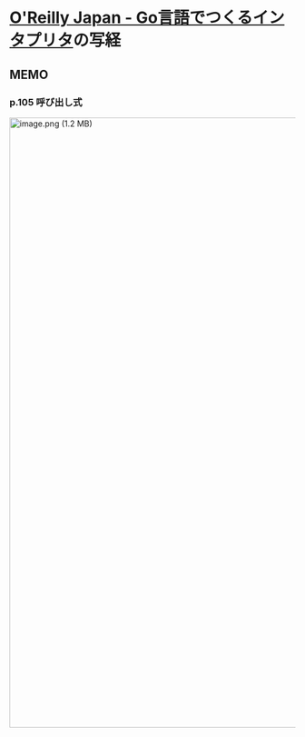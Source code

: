 # [O'Reilly Japan - Go言語でつくるインタプリタ](https://www.oreilly.co.jp/books/9784873118222/)の写経

## MEMO

### p.105 呼び出し式

<img width="1074" alt="image.png (1.2 MB)" src="https://img.esa.io/uploads/production/attachments/6586/2021/05/18/21054/0853fc79-07bc-4813-a4ad-9070df010058.png">
